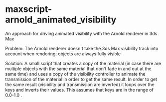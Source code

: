 # maxscript-arnold_animated_visibility
An approach for driving animated visibility with the Arnold renderer in 3ds Max

Problem:
The Arnold renderer doesn't take the 3ds Max visibility track into account when rendering: objects are always fully visible

Solution:
A small script that creates a copy of the material (in case there are multiple objects with the same material that don't fade in and out at the same time) and uses a copy of the visibility controller to animate the transmission of the material in order to get the same result.
In order to get the same result (visibility and transmission are inverted) it loops over the keys and inverts their values. This assumes that keys are in the range of 0.0-1.0 .
